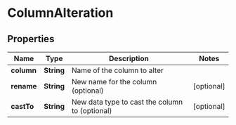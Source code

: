 

# ColumnAlteration


## Properties

| Name | Type | Description | Notes |
|------------ | ------------- | ------------- | -------------|
|**column** | **String** | Name of the column to alter |  |
|**rename** | **String** | New name for the column (optional) |  [optional] |
|**castTo** | **String** | New data type to cast the column to (optional) |  [optional] |



